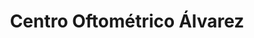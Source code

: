 ---
title: "Centro Oftométrico Álvarez"
url: /guayaquil/centro-oftometrico-alvarez/
shop: Optiker
---
